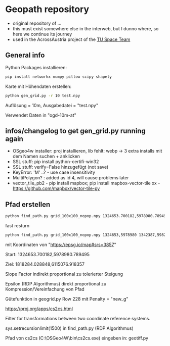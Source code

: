 # Geopath repository
* original repository of ...
* this must exist somewhere else in the interweb, but I dunno where, so here we continue its journey
* used in the AcrossAustria project of the [TU Space Team](https://spaceteam.at/)

## General info

Python Packages installieren:
```cmd
pip install networkx numpy pillow scipy shapely
```

Karte mit Höhendaten erstellen:

```cmd
python gen_grid.py -r 10 test.npy
```
Auflösung = 10m, Ausgabedatei = "test.npy" 

Verwendet Daten in "ogd-10m-at"

## infos/changelog to get gen_grid.py running again
* OSgeo4w installer: proj installieren, lib fehlt: webp -> 3 extra installs mit dem Namen suchen + anklicken
* SSL stuff: pip install python-certifi-win32
* SSL stuff: verify=False hinzugefügt (not save)
* KeyError: 'M' ..? - use case insensitivity
* MultiPolygon? : added as id 4, will cause problems later
* vector_tile_pb2 - pip install mapbox; pip install mapbox-vector-tile xx - https://github.com/mapbox/vector-tile-py


## Pfad erstellen
```cmd
python find_path.py grid_100x100_nopop.npy 1324653.700182,5978980.789495 1818284.028848,6115076.918357
```
fast resturn
```cmd
python find_path.py grid_100x100_nopop.npy 1324653,5978980 1342387,5982687
```

mit Koordinaten von "https://epsg.io/map#srs=3857"

Start: 1324653.700182,5978980.789495

Ziel: 1818284.028848,6115076.918357
 
Slope Factor indirekt proportional zu tolerierter Steigung

Epsilon (RDP Algorithmus) direkt proportional zu Kompression/Vereinfachung von Pfad

Gütefunktion in geogrid.py Row 228 mit Penalty = "new_g"

https://proj.org/apps/cs2cs.html

Filter for transformations between two coordinate reference systems.

sys.setrecursionlimit(1500) in find_path.py (RDP Algorithmus)

Pfad von cs2cs (C:\OSGeo4W\bin\cs2cs.exe) eingeben in: geotiff.py
